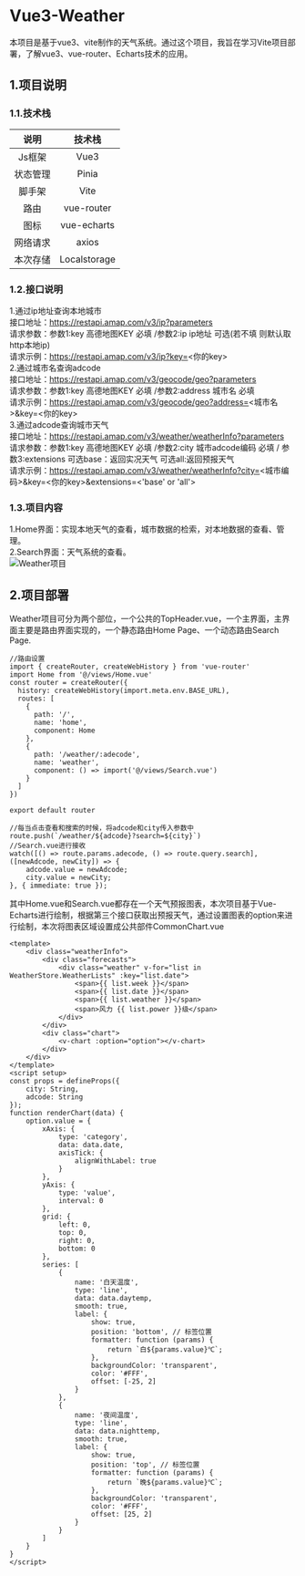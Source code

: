 # Vue3-Weather
本项目是基于vue3、vite制作的天气系统。通过这个项目，我旨在学习Vite项目部署，了解vue3、vue-router、Echarts技术的应用。
## 1.项目说明
### 1.1.技术栈
|   说明  |    技术栈     |
|:--------:|:----------:|
| Js框架 |    Vue3   |
| 状态管理 |    Pinia   |
| 脚手架   |    Vite    |
| 路由     | vue-router |
| 图标     | vue-echarts |
| 网络请求 |    axios   |
| 本次存储 | Localstorage |
### 1.2.接口说明
1.通过ip地址查询本地城市<br>
接口地址：https://restapi.amap.com/v3/ip?parameters<br>
请求参数：参数1:key 高德地图KEY 必填 /参数2:ip ip地址 可选(若不填 则默认取http本地ip)<br>
请求示例：https://restapi.amap.com/v3/ip?key=<你的key><br>
2.通过城市名查询adcode<br>
接口地址：https://restapi.amap.com/v3/geocode/geo?parameters<br>
请求参数：参数1:key 高德地图KEY 必填 /参数2:address 城市名 必填<br>
请求示例：https://restapi.amap.com/v3/geocode/geo?address=<城市名>&key=<你的key><br>
3.通过adcode查询城市天气<br>
接口地址：https://restapi.amap.com/v3/weather/weatherInfo?parameters<br>
请求参数：参数1:key 高德地图KEY 必填 /参数2:city 城市adcode编码 必填 / 参数3:extensions 可选base：返回实况天气 可选all:返回预报天气<br>
请求示例：https://restapi.amap.com/v3/weather/weatherInfo?city=<城市编码>&key=<你的key>&extensions=<'base' or 'all'>
### 1.3.项目内容
1.Home界面：实现本地天气的查看，城市数据的检索，对本地数据的查看、管理。<br>
2.Search界面：天气系统的查看。<br>
![Weather项目](https://github.com/G1Ser/Vue3-Weather/blob/main/Image/%E9%A1%B9%E7%9B%AE%E5%B1%95%E7%A4%BA.gif "Weather项目")
## 2.项目部署
Weather项目可分为两个部位，一个公共的TopHeader.vue，一个主界面，主界面主要是路由界面实现的，一个静态路由Home Page、一个动态路由Search Page.
```
//路由设置
import { createRouter, createWebHistory } from 'vue-router'
import Home from '@/views/Home.vue'
const router = createRouter({
  history: createWebHistory(import.meta.env.BASE_URL),
  routes: [
    {
      path: '/',
      name: 'home',
      component: Home
    },
    {
      path: '/weather/:adecode',
      name: 'weather',
      component: () => import('@/views/Search.vue')
    }
  ]
})

export default router
```
```
//每当点击查看和搜索的时候，将adcode和city传入参数中
route.push(`/weather/${adcode}?search=${city}`)
//Search.vue进行接收
watch([() => route.params.adecode, () => route.query.search],([newAdcode, newCity]) => {
    adcode.value = newAdcode;
    city.value = newCity;
}, { immediate: true });
```
其中Home.vue和Search.vue都存在一个天气预报图表，本次项目基于Vue-Echarts进行绘制，根据第三个接口获取出预报天气，通过设置图表的option来进行绘制，本次将图表区域设置成公共部件CommonChart.vue
```
<template>
    <div class="weatherInfo">
        <div class="forecasts">
            <div class="weather" v-for="list in WeatherStore.WeatherLists" :key="list.date">
                <span>{{ list.week }}</span>
                <span>{{ list.date }}</span>
                <span>{{ list.weather }}</span>
                <span>风力 {{ list.power }}级</span>
            </div>
        </div>
        <div class="chart">
            <v-chart :option="option"></v-chart>
        </div>
    </div>
</template>
<script setup>
const props = defineProps({
    city: String,
    adcode: String
});
function renderChart(data) {
    option.value = {
        xAxis: {
            type: 'category',
            data: data.date,
            axisTick: {
                alignWithLabel: true
            }
        },
        yAxis: {
            type: 'value',
            interval: 0
        },
        grid: {
            left: 0,
            top: 0,
            right: 0,
            bottom: 0
        },
        series: [
            {
                name: '白天温度',
                type: 'line',
                data: data.daytemp,
                smooth: true,
                label: {
                    show: true,
                    position: 'bottom', // 标签位置
                    formatter: function (params) {
                        return `白${params.value}℃`;
                    },
                    backgroundColor: 'transparent',
                    color: '#FFF',
                    offset: [-25, 2]
                }
            },
            {
                name: '夜间温度',
                type: 'line',
                data: data.nighttemp,
                smooth: true,
                label: {
                    show: true,
                    position: 'top', // 标签位置
                    formatter: function (params) {
                        return `晚${params.value}℃`;
                    },
                    backgroundColor: 'transparent',
                    color: '#FFF',
                    offset: [25, 2]
                }
            }
        ]
    }
}
</script>
```
